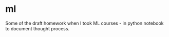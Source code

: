 # ml
Some of the draft homework when I took ML courses - in python notebook to document thought process.
